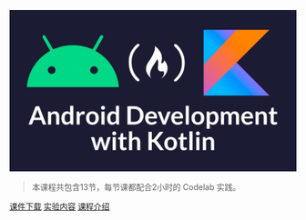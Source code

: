 <!-- _coverpage.md -->
![logo](AndroidKotlin.jpeg)
> 本课程共包含13节，每节课都配合2小时的 Codelab 实践。

[课件下载](https://github.com/walkman617/AndroidDevKotlin)
[实验内容](https://g.co/android/student)
[课程介绍](#课程介绍)